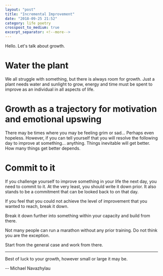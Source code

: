 ```yaml
---
layout: "post"
title: "Incremental Improvement"
date: "2018-09-25 21:52"
category: life poetry
crosspost_to_medium: true
excerpt_separator: <!--more-->
---
```


Hello. Let's talk about growth.

# Water the plant

We all struggle with something, but there is always room for growth. Just a plant needs water and sunlight to grow, energy and time must be spent to improve as an individual in all aspects of life.

# Growth as a trajectory for motivation and emotional upswing

There may be times where you may be feeling grim or sad... Perhaps even hopeless. However, if you can tell yourself that you will resolve the following day to improve at something... anything. Things inevitable will get better. How many things get better depends.

# Commit to it

If you challenge yourself to improve something in your life the next day, you need to commit to it. At the very least, you should write it down prior. It also stands to be a commitment that can be looked back to on that day.

If you feel that you could not achieve the level of improvement that you wanted to reach, break it down.

Break it down further into something within your capacity and build from there.

Not many people can run a marathon without any prior training. Do not think you are the exception.

Start from the general case and work from there.

---

Best of luck to your growth, however small or large it may be.

-- Michael Navazhylau
